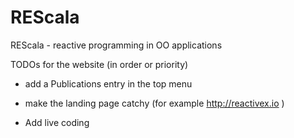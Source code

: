 # REScala
REScala - reactive programming in OO applications


TODOs for the website (in order or priority)

- add a Publications entry in the top menu

- make the landing page catchy (for example http://reactivex.io )

- Add live coding
